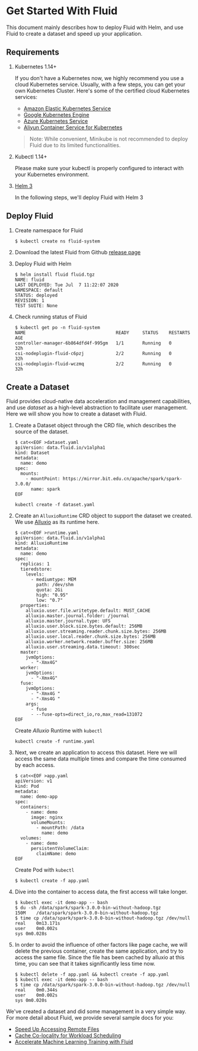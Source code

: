 # Get Started With Fluid

This document mainly describes how to deploy Fluid with Helm, and use Fluid to create a dataset and speed up your application.  

## Requirements  

1. Kubernetes 1.14+

    If you don't have a Kubernetes now, we highly recommend you use a cloud Kubernetes service. Usually, with a few steps, you can get your own Kubernetes Cluster. Here's some of the certified cloud Kubernetes services: 
    - [Amazon Elastic Kubernetes Service](https://aws.amazon.com/eks/)
    - [Google Kubernetes Engine](https://cloud.google.com/kubernetes-engine/)
    - [Azure Kubernetes Service](https://docs.microsoft.com/en-us/azure/aks/tutorial-kubernetes-deploy-cluster)
    - [Aliyun Container Service for Kubernetes](https://www.aliyun.com/product/kubernetes)

    > Note: While convenient, Minikube is not recommended to deploy Fluid due to its limited functionalities.

2. Kubectl 1.14+

    Please make sure your kubectl is properly configured to interact with your Kubernetes environment.

3. [Helm 3](https://helm.sh/docs/intro/install/)

    In the following steps, we'll deploy Fluid with Helm 3

## Deploy Fluid  
1. Create namespace for Fluid 
    ```shell
    $ kubectl create ns fluid-system
    ```  
2. Download the latest Fluid from Github [release page](https://github.com/fluid-cloudnative/fluid/releases)

3. Deploy Fluid with Helm
    ```shell
    $ helm install fluid fluid.tgz
    NAME: fluid
    LAST DEPLOYED: Tue Jul  7 11:22:07 2020
    NAMESPACE: default
    STATUS: deployed
    REVISION: 1
    TEST SUITE: None
    ```

4. Check running status of Fluid
    ```shell
    $ kubectl get po -n fluid-system
    NAME                                  READY     STATUS    RESTARTS   AGE
    controller-manager-6b864dfd4f-995gm   1/1       Running   0          32h
    csi-nodeplugin-fluid-c6pzj            2/2       Running   0          32h
    csi-nodeplugin-fluid-wczmq            2/2       Running   0          32h
    ```

## Create a Dataset  
Fluid provides cloud-native data acceleration and management capabilities, and use *dataset* as a high-level abstraction to facilitate user management. Here we will show you how to create a dataset with Fluid. 

1. Create a Dataset object through the CRD file, which describes the source of the dataset.  
    ```shell 
    $ cat<<EOF >dataset.yaml
    apiVersion: data.fluid.io/v1alpha1
    kind: Dataset
    metadata:
      name: demo
    spec:
      mounts:
        - mountPoint: https://mirror.bit.edu.cn/apache/spark/spark-3.0.0/
          name: spark
    EOF
    ```  
    
    ```shell
    kubectl create -f dataset.yaml
    ```

2. Create an `AlluxioRuntime` CRD object to support the dataset we created. We use [Alluxio](https://www.alluxio.io/) as its runtime here.
    ```shell
    $ cat<<EOF >runtime.yaml
    apiVersion: data.fluid.io/v1alpha1
    kind: AlluxioRuntime
    metadata:
      name: demo
    spec:
      replicas: 1
      tieredstore:
        levels:
          - mediumtype: MEM
            path: /dev/shm
            quota: 2Gi
            high: "0.95"
            low: "0.7"
      properties:
        alluxio.user.file.writetype.default: MUST_CACHE
        alluxio.master.journal.folder: /journal
        alluxio.master.journal.type: UFS
        alluxio.user.block.size.bytes.default: 256MB
        alluxio.user.streaming.reader.chunk.size.bytes: 256MB
        alluxio.user.local.reader.chunk.size.bytes: 256MB
        alluxio.worker.network.reader.buffer.size: 256MB
        alluxio.user.streaming.data.timeout: 300sec
      master:
        jvmOptions:
          - "-Xmx4G"
      worker:
        jvmOptions:
          - "-Xmx4G"
      fuse:
        jvmOptions:
          - "-Xmx4G "
          - "-Xms4G "
        args:
          - fuse
          - --fuse-opts=direct_io,ro,max_read=131072
    EOF
    ```
    
    Create *Alluxio* Runtime with `kubectl`
    
    ```shell
    kubectl create -f runtime.yaml  
    ``` 

3. Next, we create an application to access this dataset. Here we will access the same data multiple times and compare the time consumed by each access.

    ```shell
    $ cat<<EOF >app.yaml
    apiVersion: v1
    kind: Pod
    metadata:
      name: demo-app
    spec:
      containers:
        - name: demo
          image: nginx
          volumeMounts:
            - mountPath: /data
              name: demo
      volumes:
        - name: demo
          persistentVolumeClaim:
            claimName: demo
    EOF
    ```
    
    Create Pod with `kubectl`
    
    ```shell
    $ kubectl create -f app.yaml
    ```

4. Dive into the container to access data, the first access will take longer.
    ```
    $ kubectl exec -it demo-app -- bash
    $ du -sh /data/spark/spark-3.0.0-bin-without-hadoop.tgz
    150M	/data/spark/spark-3.0.0-bin-without-hadoop.tgz
    $ time cp /data/spark/spark-3.0.0-bin-without-hadoop.tgz /dev/null
    real	0m13.171s
    user	0m0.002s
    sys	0m0.028s
    ```

5. In order to avoid the influence of other factors like page cache, we will delete the previous container, create the same application, and try to access the same file. Since the file has been cached by alluxio at this time, you can see that it takes significantly less time now.
    ```
    $ kubectl delete -f app.yaml && kubectl create -f app.yaml
    $ kubectl exec -it demo-app -- bash
    $ time cp /data/spark/spark-3.0.0-bin-without-hadoop.tgz /dev/null
    real	0m0.344s
    user	0m0.002s
    sys	0m0.020s
    ```

We've created a dataset and did some management in a very simple way. For more detail about Fluid, we provide several sample docs for you:
- [Speed Up Accessing Remote Files](../samples/accelerate_data_accessing.md)
- [Cache Co-locality for Workload Scheduling](../samples/data_co_locality.md)
- [Accelerate Machine Learning Training with Fluid](../samples/machinelearning.md)